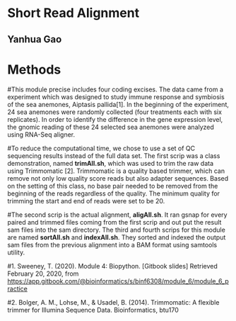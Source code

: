 # Short Read Alignment

## Yanhua Gao

#  Methods

#This module precise includes four coding excises. The data came from a experiment which was designed to study immune response and symbiosis of the sea anemones, Aiptasis pallida[1]. In the beginning of the experiment, 24 sea anemones were randomly collected (four treatments each with six replicates). In order to identify the difference in the gene expression level, the gnomic reading of these 24 selected sea anemones were analyzed using RNA-Seq aligner.

#To reduce the computational time, we chose to use a set of QC sequencing results instead of the full data set. The first scrip was a class demonstration, named **trimAll.sh**, which was used to trim the raw data using Trimmomatic [2]. Trimmomatic is a quality based trimmer, which can remove not only low quality score reads but also adapter sequences. Based on the setting of this class, no base pair needed to be removed from the beginning of the reads regardless of the quality. The minimum quality for trimming the start and end of reads were set to be 20. 

#The second scrip is the actual alignment, **aligAll.sh**.  It ran gsnap for every paired and trimmed files coming from the first scrip and out put the result sam files into the sam directory. The third and fourth scrips for this module are named **sortAll.sh** and **indexAll.sh**. They sorted and indexed the output sam files from the previous alignment into a BAM format using samtools utility. 

#1. Sweeney, T. (2020). Module 4: Biopython. [Gitbook slides] Retrieved February 20, 2020, from https://app.gitbook.com/@bioinformatics/s/binf6308/module_6/module_6_practice

#2. Bolger, A. M., Lohse, M., & Usadel, B. (2014). Trimmomatic: A flexible trimmer for Illumina Sequence Data. Bioinformatics, btu170 

